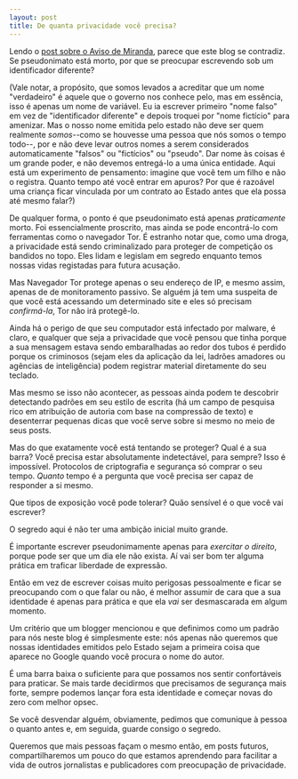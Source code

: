 ```yaml
---
layout: post
title: De quanta privacidade você precisa?
---
```


Lendo o [post sobre o Aviso de Miranda](https://mafaldamacx.github.io/blog/a-advertencia-de-miranda-da-internet.html), parece que este blog se contradiz. Se pseudonimato está morto, por que se preocupar escrevendo sob um identificador diferente?

(Vale notar, a propósito, que somos levados a acreditar que um nome "verdadeiro" é aquele que o governo nos conhece pelo, mas em essência, isso é apenas um nome de variável. Eu ia escrever primeiro "nome falso" em vez de "identificador diferente" e depois troquei por "nome fictício" para amenizar. Mas o nosso nome emitida pelo estado não deve ser quem realmente _somos_--como se houvesse uma pessoa que nós somos o tempo todo--, por e não deve levar outros nomes a serem considerados automaticamente "falsos" ou "fictícios" ou "pseudo". Dar nome às coisas é um grande poder, e não devemos entregá-lo a uma única entidade. Aqui está um experimento de pensamento: imagine que você tem um filho e não o registra. Quanto tempo até você entrar em apuros? Por que é razoável uma criança ficar vinculada por um contrato ao Estado antes que ela possa até mesmo falar?)

De qualquer forma, o ponto é que pseudonimato está apenas *praticamente* morto. Foi essencialmente proscrito, mas ainda se pode encontrá-lo com ferramentas como o navegador Tor. É estranho notar que, como uma droga, a privacidade está sendo criminalizado para proteger de competição os bandidos no topo. Eles lidam e legislam em segredo enquanto temos nossas vidas registadas para futura acusação.

Mas Navegador Tor protege apenas o seu endereço de IP, e mesmo assim, apenas de de monitoramento passivo. Se alguém já tem uma suspeita de que você está acessando um determinado site e eles só precisam *confirmá-la*, Tor não irá protegê-lo.

Ainda há o perigo de que seu computador está infectado por malware, é claro, e qualquer que seja a privacidade que você pensou que tinha porque a sua mensagem estava sendo embaralhadas ao redor dos tubos é perdido porque os criminosos (sejam eles da aplicação da lei, ladrões amadores ou agências de inteligência) podem registrar material diretamente do seu teclado.

Mas mesmo se isso não acontecer, as pessoas ainda podem te descobrir detectando padrões em seu estilo de escrita (há um campo de pesquisa rico em atribuição de autoria com base na compressão de texto) e desenterrar pequenas dicas que você serve sobre si mesmo no meio de seus posts.

Mas do que exatamente você está tentando se proteger? Qual é a sua barra? Você precisa estar absolutamente indetectável, para sempre? Isso é impossível. Protocolos de criptografia e segurança só comprar o seu tempo. *Quanto* tempo é a pergunta que você precisa ser capaz de responder a si mesmo.

Que tipos de exposição você pode tolerar? Quão sensível é o que você vai escrever?

O segredo aqui é não ter uma ambição inicial muito grande.

É importante escrever pseudonimamente apenas para *exercitar o direito*, porque pode ser que um dia ele não exista. Aí vai ser bom ter alguma prática em traficar liberdade de expressão.

Então em vez de escrever coisas muito perigosas pessoalmente e ficar se preocupando com o que falar ou não, é melhor assumir de cara que a sua identidade é apenas para prática e que ela *vai* ser desmascarada em algum momento.

Um critério que um blogger mencionou e que definimos como um padrão para nós neste blog é simplesmente este: nós apenas não queremos que nossas identidades emitidos pelo Estado sejam a primeira coisa que aparece no Google quando você procura o nome do autor.

É uma barra baixa o suficiente para que possamos nos sentir confortáveis para praticar. Se mais tarde decidirmos que precisamos de segurança mais forte, sempre podemos lançar fora esta identidade e começar novas do zero com melhor opsec.

Se você desvendar alguém, obviamente, pedimos que comunique à pessoa o quanto antes e, em seguida, guarde consigo o segredo.

Queremos que mais pessoas façam o mesmo então, em posts futuros, compartilharemos um pouco do que estamos aprendendo para facilitar a vida de outros jornalistas e publicadores com preocupação de privacidade.
